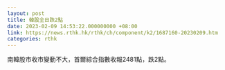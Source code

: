 ```yaml
---
layout: post
title: 韓股全日跌2點
date: 2023-02-09 14:53:22.000000000 +08:00
link: https://news.rthk.hk/rthk/ch/component/k2/1687160-20230209.htm
categories: rthk
---
```


南韓股市收市變動不大，首爾綜合指數收報2481點，跌2點。
